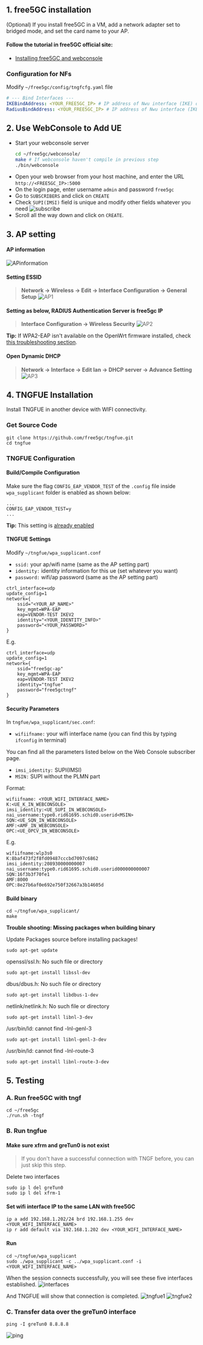 <!-- Google tag (gtag.js) --> <script async src="https://www.googletagmanager.com/gtag/js?id=G-JETJ7TJ805"></script> <script> window.dataLayer = window.dataLayer || []; function gtag(){dataLayer.push(arguments);} gtag('js', new Date()); gtag('config', 'G-JETJ7TJ805'); </script>

## 1. free5GC installation
(Optional) If you install free5GC in a VM, add a network adapter set to bridged mode, and set the card name to your AP.

#### Follow the tutorial in free5GC official site: 
- [Installing free5GC and webconsole](https://free5gc.org/guide/3-install-free5gc/)


### Configuration for NFs
Modify `~/free5gc/config/tngfcfg.yaml` file
```yaml
# --- Bind Interfaces ---
IKEBindAddress: <YOUR_FREE5GC_IP> # IP address of Nwu interface (IKE) on this TNGF
RadiusBindAddress: <YOUR_FREE5GC_IP> # IP address of Nwu interface (IKE) on this TNGF
```

## 2. Use WebConsole to Add UE
* Start your webconsole server
    ```sh
    cd ~/free5gc/webconsole/
    make # If webconsole haven't compile in previous step
    ./bin/webconsole
    ```
* Open your web browser from your host machine, and enter the URL `http://<FREE5GC_IP>:5000`
* On the login page, enter username `admin` and password `free5gc`
* Go to `SUBSCRIBERS` and click on `CREATE`
* Check `SUPI(IMSI)` field is unique and modify other fields whatever you need
![subscribe](./subscribe.png)
* Scroll all the way down and click on `CREATE`.

## 3. AP setting

#### AP information
![APinformation](./AP_info.png)

#### Setting ESSID
> **Network → Wireless → Edit → Interface Configuration → General Setup**
> ![AP1](./AP1.png)

#### Setting as below, RADIUS Authentication Server is free5gc IP
> **Interface Configuration → Wireless Security**
> ![AP2](./AP2.png)
> 

**Tip:** If WPA2-EAP isn't available on the OpenWrt firmware installed, check [this troubleshooting section](./../Trouble_Shooting.md#13-unable-to-find-wpa2-eap-option-in-openwrt-installation).

#### Open Dynamic DHCP
> **Network → Interface → Edit lan →  DHCP server → Advance Setting**
> ![AP3](./AP3.png)

## 4. TNGFUE Installation
Install TNGFUE in another device with WIFI connectivity.
### Get Source Code
```
git clone https://github.com/free5gc/tngfue.git
cd tngfue
```

### TNGFUE Configuration

#### Build/Compile Configuration

Make sure the flag `CONFIG_EAP_VENDOR_TEST` of the `.config` file inside `wpa_supplicant` folder is enabled as shown below:
```
...
CONFIG_EAP_VENDOR_TEST=y
...
```
**Tip:** This setting is [already enabled](https://github.com/free5gc/tngfue/blob/main/wpa_supplicant/.config#L152)

#### TNGFUE Settings

Modify `~/tngfue/wpa_supplicant.conf`


- `ssid:` your ap/wifi name 
(same as the AP setting part)
- `identity:` identity information for this ue 
(set whatever you want)
- `password:` wifi/ap password
(same as the AP setting part)

```
ctrl_interface=udp
update_config=1
network={
    ssid="<YOUR_AP_NAME>"
    key_mgmt=WPA-EAP
    eap=VENDOR-TEST IKEV2
    identity="<YOUR_IDENTITY_INFO>"
    password="<YOUR_PASSWORD>"
}
```

E.g.
```
ctrl_interface=udp
update_config=1
network={
    ssid="free5gc-ap"
    key_mgmt=WPA-EAP
    eap=VENDOR-TEST IKEV2
    identity="tngfue"
    password="free5gctngf"
}
```

#### Security Parameters
In ```tngfue/wpa_supplicant/sec.conf```:

- `wifiifname:` your wifi interface name 
(you can find this by typing `ifconfig` in terminal)

You can find all the parameters listed below on the Web Console subscriber page.

- `imsi_identity:` SUPI(IMSI)
- `MSIN:` SUPI without the PLMN part

Format: 
```
wifiifname: <YOUR_WIFI_INTERFACE_NAME>
K:<UE_K_IN_WEBCONSOLE>
imsi_identity:<UE_SUPI_IN_WEBCONSOLE>
nai_username:type0.rid61695.schid0.userid<MSIN>
SQN:<UE_SQN_IN_WEBCONSOLE>
AMF:<AMF_IN_WEBCONSOLE>
OPC:<UE_OPCV_IN_WEBCONSOLE>
```

E.g.
```
wifiifname:wlp3s0
K:8baf473f2f8fd09487cccbd7097c6862
imsi_identity:208930000000007
nai_username:type0.rid61695.schid0.userid000000000007
SQN:16f3b3f70fe1
AMF:8000
OPC:8e27b6af0e692e750f32667a3b14605d
```

#### Build binary
```
cd ~/tngfue/wpa_supplicant/
make
```

**Trouble shooting: Missing packages when building binary**

Update Packages source before installing packages!
```
sudo apt-get update
```

openssl/ssl.h: No such file or directory
```
sudo apt-get install libssl-dev
```
dbus/dbus.h: No such file or directory
```
sudo apt-get install libdbus-1-dev
```
netlink/netlink.h: No such file or directory
```
sudo apt-get install libnl-3-dev
```
/usr/bin/ld: cannot find -lnl-genl-3
```
sudo apt-get install libnl-genl-3-dev
```
/usr/bin/ld: cannot find -lnl-route-3
```
sudo apt-get install libnl-route-3-dev
```

## 5. Testing
### A. Run free5GC with tngf
```
cd ~/free5gc
./run.sh -tngf
```
### B. Run tngfue
#### Make sure xfrm and greTun0 is not exist
> If you don't have a successful connection with TNGF before, you can just skip this step.

Delete two interfaces
```
sudo ip l del greTun0
sudo ip l del xfrm-1
```
#### Set wifi interface IP to the same LAN with free5GC
```
ip a add 192.168.1.202/24 brd 192.168.1.255 dev <YOUR_WIFI_INTERFACE_NAME>
ip r add default via 192.168.1.202 dev <YOUR_WIFI_INTERFACE_NAME>
```
#### Run
```
cd ~/tngfue/wpa_supplicant
sudo ./wpa_supplicant -c ../wpa_supplicant.conf -i <YOUR_WIFI_INTERFACE_NAME>
```

When the session connects successfully, you will see these five interfaces established. 
![interfaces](./interfaces.png)

And TNGFUE will show that connection is completed.
![tngfue1](./tngfue1.png)
![tngfue2](./tngfue2.png)

### C. Transfer data over the greTun0 interface

```
ping -I greTun0 8.8.8.8
```
![ping](./ping.png)
